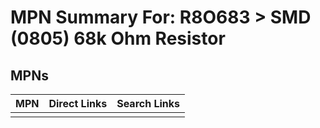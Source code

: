 



# MPN Summary For: R8O683 > SMD (0805) 68k Ohm Resistor

## MPNs
  

|MPN|Direct Links|Search Links|
| :--- | :--- | :--- |
||||
